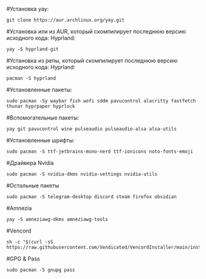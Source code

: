 #Установка yay:

    git clone https://aur.archlinux.org/yay.git

#Установка или из AUR, который скомпилирует последнюю версию исходного кода: Hyprland:

    yay -S hyprland-git

#Установка из репы, который скомпилирует последнюю версию исходного кода: Hyprland:

    pacman -S hyprland

#Установленные пакеты:

  	sudo pacman -Sy waybar fish wofi sddm pavucontrol alacritty fastfetch thunar hyprpaper hyprlock 

#Вспомогательные пакеты:

    yay git pavucontrol wine pulseaudio pulseaudio-alsa alsa-utils

#Установленные шрифты:

    sudo pacman -S ttf-jetbrains-mono-nerd ttf-ionicons noto-fonts-emoji

#Драйвера Nvidia

    sudo pacman -S nvidia-dkms nvidia-settings nvidia-utils

#Остальные пакеты

    sudo pacman -S telegram-desktop discord steam firefox obsidian

#Amnezia
    
    yay -S amneziawg-dkms amneziawg-tools

#Vencord

    sh -c "$(curl -sS https://raw.githubusercontent.com/Vendicated/VencordInstaller/main/install.sh)"

#GPG & Pass

    sudo pacman -S gnupg pass
    
    
